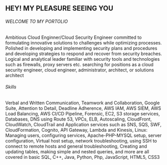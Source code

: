 ## HEY! MY PLEASURE SEEING YOU
###### WELCOME TO MY PORTOLIO
Ambitious Cloud Enginner/Cloud Security Engineer committed to formulating innovative solutions to challenges while optimizing processes. Polished in developing and implementing security plans and procedures and developing strategies to respond and recover from security breaches. Logical and analytical leader familiar with security tools and technologies such as firewalls, proxy servers etc. searching for positions as a cloud security engineer, cloud engineer, administrator, architect, or solutions architect
###### Skills
Verbal and Written Communication, Teamwork and Collaboration, Google Suite, Attention to Detail, Deadline Adherence, AWS IAM, AWS SIEM, AWS Load Balancing, AWS CI/CD Pipeline, Forensic, EC2, S3 storage services, Databases, DNS using Route 53, VPCs, ELB, Autoscaling, CloudFront, CloudWatch, CloudTrail and Application services such as SNS, SQS, SWF, CloudFormation, Cognito, API Gateway, Lambda and Kinesis, Linux: Managing users, configuring services, Apache-PHP-MYSQL setup, server configuration, Virtual host setup, network troubleshooting, using SSH to connect to remote hosts and general troubleshooting, Creating and updating tables, making simple and nested queries, and more are all covered in basic SQL, C++, Java, Python, Php, JavaScript, HTML5, CSS3

<!---
MrBona/MrBona is a ✨ special ✨ repository because its `README.md` (this file) appears on your GitHub profile.
You can click the Preview link to take a look at your changes.
--->
